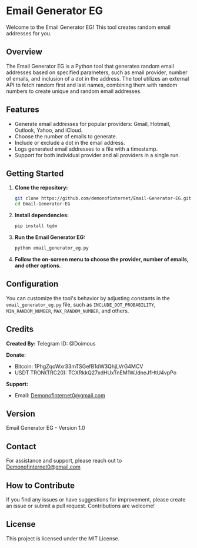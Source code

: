 # Email Generator EG

Welcome to the Email Generator EG! This tool creates random email addresses for you.

## Overview

The Email Generator EG is a Python tool that generates random email addresses based on specified parameters, such as email provider, number of emails, and inclusion of a dot in the address. The tool utilizes an external API to fetch random first and last names, combining them with random numbers to create unique and random email addresses.

## Features

- Generate email addresses for popular providers: Gmail, Hotmail, Outlook, Yahoo, and iCloud.
- Choose the number of emails to generate.
- Include or exclude a dot in the email address.
- Logs generated email addresses to a file with a timestamp.
- Support for both individual provider and all providers in a single run.

## Getting Started

1. **Clone the repository:**

    ```bash
    git clone https://github.com/demonofinternet/Email-Generator-EG.git
    cd Email-Generator-EG
    ```

2. **Install dependencies:**

    ```bash
    pip install tqdm
    ```

3. **Run the Email Generator EG:**

    ```bash
    python email_generator_eg.py
    ```

4. **Follow the on-screen menu to choose the provider, number of emails, and other options.**

## Configuration

You can customize the tool's behavior by adjusting constants in the `email_generator_eg.py` file, such as `INCLUDE_DOT_PROBABILITY`, `MIN_RANDOM_NUMBER`, `MAX_RANDOM_NUMBER`, and others.

## Credits

**Created By:** Telegram ID: @Doimous

**Donate:**
- Bitcoin: 1PhgZqoWxr33mTSGefB1dW3QhjLVrG4MCV
- USDT TRON(TRC20): TCXRkkQ27xdHUxTnEM1WJdneJfHtU4vpPo

**Support:**
- Email: Demonofinternet0@gmail.com

## Version

Email Generator EG - Version 1.0

## Contact

For assistance and support, please reach out to Demonofinternet0@gmail.com

## How to Contribute

If you find any issues or have suggestions for improvement, please create an issue or submit a pull request. Contributions are welcome! 

## License

This project is licensed under the MIT License.
